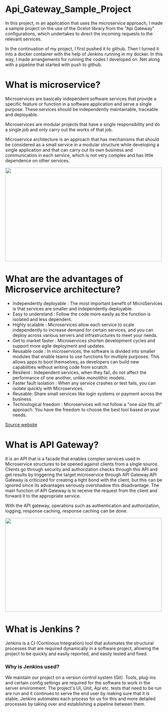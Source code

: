 # Api_Gateway_Sample_Project

In this project, in an application that uses the microservice approach, I made a sample project on the use of the Ocelot library from the "Api Gateway" configurations, which undertakes to direct the incoming requests to the relevant services.

In the continuation of my project, I first pushed it to github. Then I turned it into a docker container with the help of Jenkins running in my docker. In this way, I made arrangements for running the codes I developed on .Net along with a pipeline that started with push to github.


# What is microservice?

Microservices are basically independent software services that provide a specific feature or function in a software application and serve a single purpose. These services should be independently maintainable, traceable and deployable.

Microservices are modular projects that have a single responsibility and do a single job and only carry out the works of that job.

Microservice architecture is an approach that has mechanisms that should be considered as a small service in a modular structure while developing a single application and that can carry out its own business and communication in each service, which is not very complex and has little dependence on other services.

<img src="http://mustafabas.me/Images/Uploads/microservices-and-monolithic-architecturesjpg_size.jpg" width="500" height="300">

# What are the advantages of Microservice architecture?

- Independently deployable : The most important benefit of MicroServices is that services are smaller and independently deployable.
- Easy to understand : Follow the code more easily as the function is isolated and less dependent.
- Highly scalable : Microservices allow each service to scale independently to increase demand for certain services, and you can deploy across various servers and infrastructures to meet your needs.
- Get to market faster : Microservices shorten development cycles and support more agile deployment and updates.
- Reusable code : In microservices, the software is divided into smaller modules that enable teams to use functions for multiple purposes. This allows apps to boot themselves, as developers can build new capabilities without writing code from scratch.
- Resilient : Independent services, when they fail, do not affect the performance of one another, unlike monolithic models.
- Faster fault isolation : When any service crashes or test fails, you can isolate quickly with Microservices.
- Reusable: Share small services like login systems or payment across the business.
- Technological freedom : Microservices will not follow a "one size fits all" approach. You have the freedom to choose the best tool based on your needs.

[Source website](https://mindmajix.com/what-is-microservices#benefits)

# What is API Gateway?

It is an API that is a facade that enables complex services used in Microservice structures to be opened against clients from a single source. Clients go through security and authorization checks through this API and get results by triggering the target microservice through API Gateway.API Gateway is criticized for creating a tight bond with the client, but this can be ignored since its advantages seriously overshadow this disadvantage. The main function of API Gateway is to receive the request from the client and forward it to the appropriate service.

With the API gateway, operations such as authentication and authorization, logging, response caching, response caching can be done.

<img src="http://mustafabas.me/Images/Uploads/1_5uiljeete7o-u0klbk1kpgjpeg_size.jpeg" width="500" height="300">

# What is Jenkins ?

Jenkins is a CI (Continous Integration) tool that automates the structural processes that are required dynamically in a software project, allowing the project to be quickly and easily reported, and easily tested and fixed.

### Why is Jenkins used?

We maintain our project on a version control system (Git). Tools, plug-ins and certain config settings are required for the software to work in the server environment. The project's UI, Unit, Api etc. tests that need to be run are run and it continues to serve the end user by making sure that it is stable. Jenkins automates each process for us for this and more detailed processes by taking over and establishing a pipeline between them.

